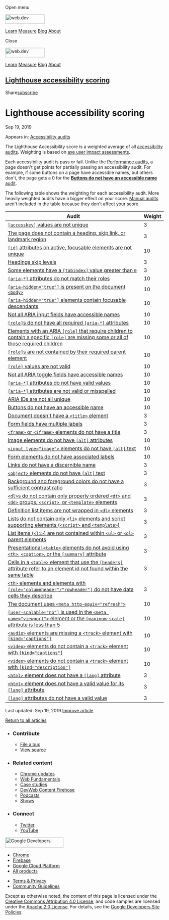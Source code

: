 <span class="w-tooltip w-tooltip--left">Open menu</span>

<a href="/" class="gc-analytics-event header-default__logo-link"><img src="/images/lockup.svg" alt="web.dev" class="header-default__logo" width="125" height="30" /></a>

<a href="/learn/" class="gc-analytics-event header-default__link">Learn</a> <a href="/measure/" class="gc-analytics-event header-default__link">Measure</a> <a href="/blog/" class="gc-analytics-event header-default__link">Blog</a> <a href="/about/" class="gc-analytics-event header-default__link">About</a>

<span class="w-tooltip">Close</span>

<a href="/" class="gc-analytics-event"><img src="/images/lockup.svg" alt="web.dev" class="drawer-default__logo" width="125" height="30" /></a>

<a href="/learn/" class="gc-analytics-event drawer-default__link">Learn</a> <a href="/measure/" class="gc-analytics-event drawer-default__link">Measure</a> <a href="/blog/" class="gc-analytics-event drawer-default__link">Blog</a> <a href="/about/" class="gc-analytics-event drawer-default__link">About</a>

## <a href="#lighthouse-accessibility-scoring" class="w-toc__header--link">Lighthouse accessibility scoring</a>

Share<a href="/newsletter/" class="gc-analytics-event w-actions__fab w-actions__fab--subscribe"><span>subscribe</span></a>

# Lighthouse accessibility scoring

Sep 19, 2019

<span class="w-post-signpost__title">Appears in:</span> <a href="/lighthouse-accessibility" class="w-post-signpost__link">Accessibility audits</a>

The Lighthouse Accessibility score is a weighted average of all [accessibility audits](/lighthouse-accessibility). Weighting is based on [axe user impact assessments](https://github.com/dequelabs/axe-core/blob/develop/doc/rule-descriptions.md).

Each accessibility audit is pass or fail. Unlike the [Performance audits](/lighthouse-performance), a page doesn't get points for partially passing an accessibility audit. For example, if some buttons on a page have accessible names, but others don't, the page gets a 0 for the [**Buttons do not have an accessible name** audit](/button-name).

The following table shows the weighting for each accessibility audit. More heavily weighted audits have a bigger effect on your score. [Manual audits](/lighthouse-accessibility/#additional-items-to-manually-check) aren't included in the table because they don't affect your score.

<table><thead><tr class="header"><th>Audit</th><th>Weight</th></tr></thead><tbody><tr class="odd"><td><a href="/accesskeys/"><code>[accesskey]</code> values are not unique</a></td><td>3</td></tr><tr class="even"><td><a href="/bypass/">The page does not contain a heading, skip link, or landmark region</a></td><td>3</td></tr><tr class="odd"><td><a href="/duplicate-id-active/"><code>[id]</code> attributes on active, focusable elements are not unique</a></td><td>10</td></tr><tr class="even"><td><a href="/heading-order">Headings skip levels</a></td><td>3</td></tr><tr class="odd"><td><a href="/tabindex/">Some elements have a <code>[tabindex]</code> value greater than <code>0</code></a></td><td>3</td></tr><tr class="even"><td><a href="/aria-allowed-attr/"><code>[aria-*]</code> attributes do not match their roles</a></td><td>10</td></tr><tr class="odd"><td><a href="/aria-hidden-body"><code>[aria-hidden="true"]</code> is present on the document <code>&lt;body&gt;</code></a></td><td>10</td></tr><tr class="even"><td><a href="/aria-hidden-focus"><code>[aria-hidden="true"]</code> elements contain focusable descendants</a></td><td>10</td></tr><tr class="odd"><td><a href="/aria-input-field-name">Not all ARIA input fields have accessible names</a></td><td>10</td></tr><tr class="even"><td><a href="/aria-required-attr/"><code>[role]</code>s do not have all required <code>[aria-*]</code> attributes</a></td><td>10</td></tr><tr class="odd"><td><a href="/aria-required-children/">Elements with an ARIA <code>[role]</code> that require children to contain a specific <code>[role]</code> are missing some or all of those required children</a></td><td>10</td></tr><tr class="even"><td><a href="/aria-required-parent/"><code>[role]</code>s are not contained by their required parent element</a></td><td>10</td></tr><tr class="odd"><td><a href="/aria-roles/"><code>[role]</code> values are not valid</a></td><td>10</td></tr><tr class="even"><td><a href="/aria-toggle-field-name/">Not all ARIA toggle fields have accessible names</a></td><td>10</td></tr><tr class="odd"><td><a href="/aria-valid-attr-value/"><code>[aria-*]</code> attributes do not have valid values</a></td><td>10</td></tr><tr class="even"><td><a href="/aria-valid-attr/"><code>[aria-*]</code> attributes are not valid or misspelled</a></td><td>10</td></tr><tr class="odd"><td><a href="/duplicate-id-aria/">ARIA IDs are not all unique</a></td><td>10</td></tr><tr class="even"><td><a href="/button-name/">Buttons do not have an accessible name</a></td><td>10</td></tr><tr class="odd"><td><a href="/document-title/">Document doesn't have a <code>&lt;title&gt;</code> element</a></td><td>3</td></tr><tr class="even"><td><a href="/form-field-multiple-labels">Form fields have multiple labels</a></td><td>3</td></tr><tr class="odd"><td><a href="/frame-title/"><code>&lt;frame&gt;</code> or <code>&lt;iframe&gt;</code> elements do not have a title</a></td><td>3</td></tr><tr class="even"><td><a href="/image-alt/">Image elements do not have <code>[alt]</code> attributes</a></td><td>10</td></tr><tr class="odd"><td><a href="/input-image-alt/"><code>&lt;input type="image"&gt;</code> elements do not have <code>[alt]</code> text</a></td><td>10</td></tr><tr class="even"><td><a href="/label/">Form elements do not have associated labels</a></td><td>10</td></tr><tr class="odd"><td><a href="/link-name/">Links do not have a discernible name</a></td><td>3</td></tr><tr class="even"><td><a href="/object-alt/"><code>&lt;object&gt;</code> elements do not have <code>[alt]</code> text</a></td><td>3</td></tr><tr class="odd"><td><a href="/color-contrast/">Background and foreground colors do not have a sufficient contrast ratio</a></td><td>3</td></tr><tr class="even"><td><a href="/definition-list/"><code>&lt;dl&gt;</code>s do not contain only properly ordered <code>&lt;dt&gt;</code> and <code>&lt;dd&gt;</code> groups, <code>&lt;script&gt;</code>, or <code>&lt;template&gt;</code> elements</a></td><td>3</td></tr><tr class="odd"><td><a href="/dlitem/">Definition list items are not wrapped in <code>&lt;dl&gt;</code> elements</a></td><td>3</td></tr><tr class="even"><td><a href="/list/">Lists do not contain only <code>&lt;li&gt;</code> elements and script supporting elements (<code>&lt;script&gt;</code> and <code>&lt;template&gt;</code>)</a></td><td>3</td></tr><tr class="odd"><td><a href="/listitem/">List items (<code>&lt;li&gt;</code>) are not contained within <code>&lt;ul&gt;</code> or <code>&lt;ol&gt;</code> parent elements</a></td><td>3</td></tr><tr class="even"><td><a href="/layout-table/">Presentational <code>&lt;table&gt;</code> elements do not avoid using <code>&lt;th&gt;</code>, <code>&lt;caption&gt;</code>, or the <code>[summary]</code> attribute</a></td><td>3</td></tr><tr class="odd"><td><a href="/td-headers-attr/">Cells in a <code>&lt;table&gt;</code> element that use the <code>[headers]</code> attribute refer to an element id not found within the same table</a></td><td>3</td></tr><tr class="even"><td><a href="/th-has-data-cells/"><code>&lt;th&gt;</code> elements and elements with <code>[role="columnheader"/"rowheader"]</code> do not have data cells they describe</a></td><td>3</td></tr><tr class="odd"><td><a href="/meta-refresh/">The document uses <code>&lt;meta http-equiv="refresh"&gt;</code></a></td><td>10</td></tr><tr class="even"><td><a href="/meta-viewport/"><code>[user-scalable="no"]</code> is used in the <code>&lt;meta name="viewport"&gt;</code> element or the <code>[maximum-scale]</code> attribute is less than 5</a></td><td>10</td></tr><tr class="odd"><td><a href="/audio-caption/"><code>&lt;audio&gt;</code> elements are missing a <code>&lt;track&gt;</code> element with <code>[kind="captions"]</code></a></td><td>10</td></tr><tr class="even"><td><a href="/video-caption/"><code>&lt;video&gt;</code> elements do not contain a <code>&lt;track&gt;</code> element with <code>[kind="captions"]</code></a></td><td>10</td></tr><tr class="odd"><td><a href="/video-description/"><code>&lt;video&gt;</code> elements do not contain a <code>&lt;track&gt;</code> element with <code>[kind="description"]</code></a></td><td>10</td></tr><tr class="even"><td><a href="/html-has-lang/"><code>&lt;html&gt;</code> element does not have a <code>[lang]</code> attribute</a></td><td>3</td></tr><tr class="odd"><td><a href="/html-lang-valid/"><code>&lt;html&gt;</code> element does not have a valid value for its <code>[lang]</code> attribute</a></td><td>3</td></tr><tr class="even"><td><a href="/valid-lang/"><code>[lang]</code> attributes do not have a valid value</a></td><td>3</td></tr></tbody></table>

<span class="w-mr--sm">Last updated: Sep 19, 2019 </span>[Improve article](https://github.com/GoogleChrome/web.dev/blob/master/src/site/content/en/lighthouse-accessibility/accessibility-scoring/index.md)

<a href="/lighthouse-accessibility" class="gc-analytics-event w-article-navigation__link w-article-navigation__link--back w-article-navigation__link--single">Return to all articles</a>

- ### Contribute

  - <a href="https://github.com/GoogleChrome/web.dev/issues/new?assignees=&amp;labels=bug&amp;template=bug_report.md&amp;title=" class="w-footer__linkbox-link">File a bug</a>
  - <a href="https://github.com/googlechrome/web.dev" class="w-footer__linkbox-link">View source</a>

- ### Related content

  - <a href="https://blog.chromium.org/" class="w-footer__linkbox-link">Chrome updates</a>
  - <a href="https://developers.google.com/web/" class="w-footer__linkbox-link">Web Fundamentals</a>
  - <a href="https://developers.google.com/web/showcase/" class="w-footer__linkbox-link">Case studies</a>
  - <a href="https://devwebfeed.appspot.com/" class="w-footer__linkbox-link">DevWeb Content Firehose</a>
  - <a href="/podcasts/" class="w-footer__linkbox-link">Podcasts</a>
  - <a href="/shows/" class="w-footer__linkbox-link">Shows</a>

- ### Connect

  - <a href="https://www.twitter.com/ChromiumDev" class="w-footer__linkbox-link">Twitter</a>
  - <a href="https://www.youtube.com/user/ChromeDevelopers" class="w-footer__linkbox-link">YouTube</a>

<a href="https://developers.google.com/" class="w-footer__utility-logo-link"><img src="/images/lockup-color.png" alt="Google Developers" class="w-footer__utility-logo" width="185" height="33" /></a>

- <a href="https://developer.chrome.com/" class="w-footer__utility-link">Chrome</a>
- <a href="https://firebase.google.com/" class="w-footer__utility-link">Firebase</a>
- <a href="https://cloud.google.com/" class="w-footer__utility-link">Google Cloud Platform</a>
- <a href="https://developers.google.com/products" class="w-footer__utility-link">All products</a>

<!-- -->

- <a href="https://policies.google.com/" class="w-footer__utility-link">Terms &amp; Privacy</a>
- <a href="/community-guidelines/" class="w-footer__utility-link">Community Guidelines</a>

Except as otherwise noted, the content of this page is licensed under the [Creative Commons Attribution 4.0 License](https://creativecommons.org/licenses/by/4.0/), and code samples are licensed under the [Apache 2.0 License](https://www.apache.org/licenses/LICENSE-2.0). For details, see the [Google Developers Site Policies](https://developers.google.com/terms/site-policies).
